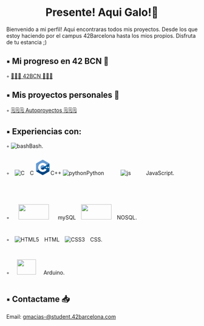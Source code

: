 <h1 align="center"> Presente! Aqui Galo!👋 </h1>

Bienvenido a mi perfil! Aqui encontraras todos mis proyectos. Desde los que estoy haciendo por el campus 42Barcelona hasta los mios propios. Disfruta de tu estancia ;)

## ▪️ Mi progreso en 42 BCN 🌠

◦ [👾👾👾 42BCN 👾👾👾](https://github.com/gjmacias/42BCN)

## ▪️ Mis proyectos personales 🧐

◦ [🗒️🗒️🗒️ Autoproyectos 🗒️🗒️🗒️](https://github.com/gjmacias/autoproyectos)

## ▪️ Experiencias con:
◦ <img src="https://profilinator.rishav.dev/skills-assets/gnu_bash-icon.svg" alt="bash" width="40" height="40"/>Bash.

◦ <img style="margin: 10px" src="https://profilinator.rishav.dev/skills-assets/c-original.svg" alt="C" height="40" /> 
C  <img src="https://raw.githubusercontent.com/devicons/devicon/master/icons/cplusplus/cplusplus-original.svg" alt="cplusplus" width="40" height="40"/>C++ <img src="https://profilinator.rishav.dev/skills-assets/python-original.svg" alt="python" width="40" height="40"/>Python <img style="margin: 40px" src="https://profilinator.rishav.dev/skills-assets/javascript-original.svg" alt="js" width="40" height="40"/>JavaScript.

◦ <img style="margin: 20px" src="https://hoplasoftware.com/wp-content/uploads/2021/07/1024px-MySQL.ff87215b43fd7292af172e2a5d9b844217262571.png" width="80" height="40"/> mySQL     <img style="margin: 10px" src="https://upload.wikimedia.org/wikipedia/commons/thumb/5/5e/Cassandra_logo.svg/1200px-Cassandra_logo.svg.png" width="80" height="40"/> NOSQL.

◦ <img style="margin: 10px" src="https://profilinator.rishav.dev/skills-assets/html5-original-wordmark.svg" alt="HTML5" height="40" /> HTML <img style="margin: 10px" src="https://profilinator.rishav.dev/skills-assets/css3-original-wordmark.svg" alt="CSS3" height="40" /> CSS.


◦<img style="margin: 20px" src="https://upload.wikimedia.org/wikipedia/commons/thumb/e/e0/ArduinoLogo_%C2%AE.svg/250px-ArduinoLogo_%C2%AE.svg.png" width="50" height="40"/>Arduino.




## ▪️ Contactame 📥

Email: gmacias-@student.42barcelona.com
<!--
**gjmacias/gjmacias** is a ✨ _special_ ✨ repository because its `README.md` (this file) appears on your GitHub profile.

Here are some ideas to get you started:

- 🔭 I’m currently working on ...
- 🌱 I’m currently learning ...
- 👯 I’m looking to collaborate on ...
- 🤔 I’m looking for help with ...
- 💬 Ask me about ...
- 📫 How to reach me: ...
- 😄 Pronouns: ...
- ⚡ Fun fact: ...
-->
